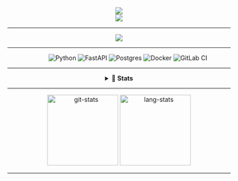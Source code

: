 <div align="center">
  <img src="https://readme-typing-svg.herokuapp.com?center=true&vCenter=true&width=500&lines=Hi%2C+I'am+Oleg+Markov;Python+backend+developer+at+Tochka+%3A)">
</div>

<div align="center">
  <img src="https://komarev.com/ghpvc/?username=bynfh&color=blue">
</div>

<hr/>

<div align="center">
  <a href="https://t.me/Markov_Oleg">
    <img src="https://img.shields.io/badge/Telegram-2CA5E0?style=for-the-badge&logo=telegram&logoColor=white">
  </a>
</div>

<hr/>

<div align="center">
  <dl align="center">
     <dd>
      <img alt="Python" src="https://img.shields.io/badge/python-3670A0?style=for-the-badge&logo=python&logoColor=ffdd54">
      <img alt="FastAPI" src="https://img.shields.io/badge/FastAPI-005571?style=for-the-badge&logo=fastapi">
      <img alt="Postgres" src="https://img.shields.io/badge/postgres-%23316192.svg?style=for-the-badge&logo=postgresql&logoColor=white">
      <img alt="Docker" src="https://img.shields.io/badge/docker-%230db7ed.svg?style=for-the-badge&logo=docker&logoColor=white">
      <img alt="GitLab CI" src="https://img.shields.io/badge/GitLabCI-%23181717.svg?style=for-the-badge&logo=gitlab&logoColor=white">
    </dd>
    <dd>
      </dd>
  </dl>
</div>

<hr/>

<div align="center">
  <details>
    <summary>💪 <strong>Stats</strong></summary>
      <img src="https://github.r2v.ch/codewars?user=bynfh&top_languages=true" alt="codewars-stats">
  </details>
</div>
<hr/>
<div align="center">
<img height="160em" src="https://github-readme-stats.vercel.app/api?username=bynfh&show_icons=true&count_private=true&theme=default" alt="git-stats">
<img height="160em" src="https://github-readme-stats.vercel.app/api/top-langs/?username=bynfh&theme=default&layout=compact&q=4" alt="lang-stats">
</div>

<hr/>
<!--START_SECTION:waka-->
<!--END_SECTION:waka-->
